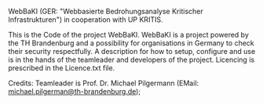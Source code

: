 WebBaKI (GER: "Webbasierte Bedrohungsanalyse Kritischer Infrastrukturen") in cooperation with UP KRITIS.

This is the Code of the project WebBaKI. 
WebBaKI is a project powered by the TH Brandenburg and a possibility for organisations in Germany to check their security respectfully.
A description for how to setup, configure and use is in the hands of the teamleader and developers of the project.
Licencing is prescribed in the Licence.txt file.

Credits:
Teamleader is Prof. Dr. Michael Pilgermann (EMail: michael.pilgerman@th-brandenburg.de);
